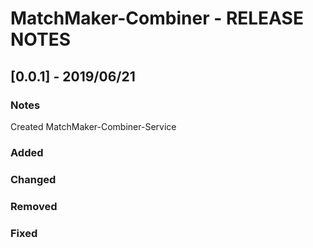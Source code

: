 # MatchMaker-Combiner - RELEASE NOTES

## [0.0.1] - 2019/06/21
### Notes
Created MatchMaker-Combiner-Service
### Added
### Changed
### Removed
### Fixed